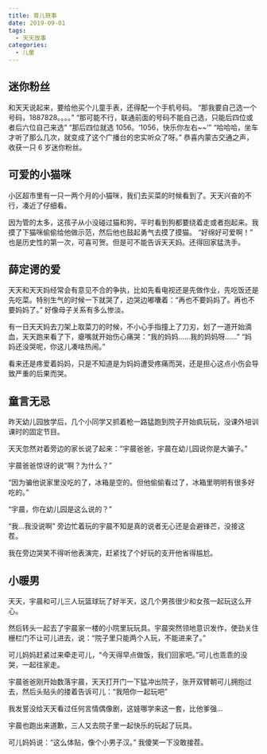 ```yaml
---
title: 育儿轶事
date: 2019-09-01
tags:
  - 天天故事
categories:
  - 儿童
---
```


## 迷你粉丝

和天天说起来，要给他买个儿童手表，还得配一个手机号码。
“那我要自己选一个号码，1887828。。。。”
“那可能不行，联通前面的号码不能自己选，只能后四位或者后六位自己来选”
“那后四位就选 1056。‘1056，快乐你左右~~’”
“哈哈哈，坐车才听了那么几次，就变成了这个广播台的忠实听众了呀。”
恭喜内蒙古交通之声，收获一只 6 岁迷你粉丝。

## 可爱的小猫咪

小区超市里有一只一两个月的小猫咪，我们去买菜的时候看到了。天天兴奋的不行，凑近了仔细看。

因为管的太多，这孩子从小没碰过猫和狗，平时看到狗都要绕着走或者抱起来。我摸了下猫咪偷偷给他做示范，然后他也鼓起勇气去摸了摸猫。
“好绵好可爱啊！”
也是历史性的第一次，可喜可贺。但是可不能告诉天天妈。还得回家猛洗手。

## 薛定谔的爱

天天和天天妈经常会有意见不合的争执，比如先看电视还是先做作业，先吃饭还是先吃菜。特别生气的时候一下就哭了，边哭边嘟囔着：“再也不要妈妈了。再也不要妈妈了。” 好像母子关系有多么惨淡。

有一日天天妈去刀架上取菜刀的时候，不小心手指撞上了刀刃，划了一道开始滴血，天天跑来看了下，瘪嘴就开始伤心痛哭：“我的妈妈……我的妈妈呀……”
“妈妈还没哭呢，你这儿凑啥热闹。”

看来还是疼爱着妈妈，只是不知道是为妈妈遭受疼痛而哭，还是担心这点小伤会导致严重的后果而哭。

## 童言无忌

昨天幼儿园放学后，几个小同学又抓着枪一路猛跑到院子开始疯玩玩，没课外培训课时的固定节目。

天天忽然对着旁边的家长说了起来：“宇晨爸爸，宇晨在幼儿园说你是大骗子。”

宇晨爸爸惊讶的说“啊？为什么？”

“因为骗他说家里没吃的了，冰箱是空的。但他偷偷看过了，冰箱里明明有很多好吃的。”

“宇晨，你在幼儿园是这么说的？”

“我…我没说啊” 旁边忙着玩的宇晨不知是真的说者无心还是会避锋芒，没接这茬。

我在旁边哭笑不得听他表演完，赶紧找了个好玩的支开他省得尴尬。

## 小暖男

天天，宇晨和可儿三人玩篮球玩了好半天，这几个男孩很少和女孩一起玩这么开心。

然后转头一起去了宇晨家一楼的小院里玩玩具。宇晨突然领地意识发作，使劲关住栅栏门不让可儿进去，说：“院子里只能两个人玩，不能进来了。”

可儿妈妈赶紧过来牵走可儿，“今天得早点做饭，我们回家吧。”可儿也乖乖的没哭，一起往家走。

宇晨爸爸刚开始数落宇晨，天天打开门一下猛冲出院子，张开双臂朝可儿拥抱过去，然后头贴头的搂着告诉可儿：“我陪你一起玩吧”

我发誓没给天天看过任何言情偶像剧，这娃哪学来这一套，比他爹强…

宇晨也跑出来道歉，三人又去院子里一起快乐的玩起了玩具。

可儿妈妈说：“这么体贴，像个小男子汉。” 我傻笑一下没敢接茬。
